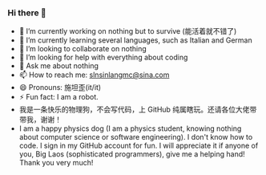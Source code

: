 ### Hi there 👋

<!--
**SHI200005/SHI200005** is a ✨ _special_ ✨ repository because its `README.md` (this file) appears on your GitHub profile.

Here are some ideas to get you started:

-->

- 🔭 I’m currently working on nothing but to survive (能活着就不错了)
- 🌱 I’m currently learning several languages, such as Italian and German
- 👯 I’m looking to collaborate on nothing
- 🤔 I’m looking for help with everything about coding
- 💬 Ask me about nothing
- 📫 How to reach me: slnsinlangmc@sina.com
- 😄 Pronouns: 施坦歪(it/it)
- ⚡ Fun fact: I am a robot.
- 我是一条快乐的物理狗，不会写代码，上 GitHub 纯属瞎玩。还请各位大佬带带我，谢谢！
- I am a happy physics dog (I am a physics student, knowing nothing about computer science or software engineering). I don't know how to code. I sign in my GitHub account for fun. I will appreciate it if anyone of you, Big Laos (sophisticated programmers), give me a helping hand! Thank you very much!
